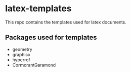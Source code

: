 # latex-templates

This repo contains the templates used for latex documents.

## Packages used for templates
- geometry
- graphicx
- hyperref
- CormorantGaramond
